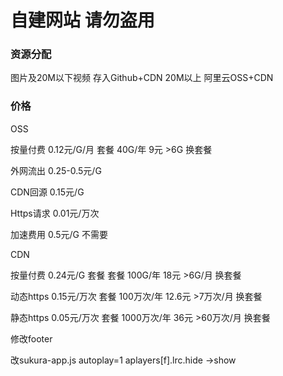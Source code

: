 # **自建网站 请勿盗用**



### 资源分配

图片及20M以下视频 存入Github+CDN
20M以上 阿里云OSS+CDN



### 价格

OSS 

按量付费 0.12元/G/月	套餐 40G/年 9元     >6G 换套餐

外网流出 0.25-0.5元/G

CDN回源 0.15元/G

Https请求 0.01元/万次

加速费用 0.5元/G  不需要



CDN

按量付费 0.24元/G 套餐	套餐 100G/年 18元	>6G/月 换套餐

动态https 0.15元/万次	套餐 100万次/年 12.6元	>7万次/月 换套餐

静态https 0.05元/万次	套餐 1000万次/年 36元	>60万次/月 换套餐

修改footer
<canvas class="fireworks" style="position:fixed;left:0;top:0;z-index:99999999;pointer-events:none;"></canvas>
<script type="text/javascript" src="https://cdn.jsdelivr.net/gh/GavinIves/love.ivesgo@master/JS/shubiao.js"></script>

改sukura-app.js 
autoplay=1
aplayers[f].lrc.hide ->show
